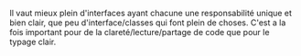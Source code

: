 Il vaut mieux plein d'interfaces ayant chacune une responsabilité unique et bien clair, que peu d'interface/classes qui font plein de choses.
C'est a la fois important pour de la clareté/lecture/partage de code que pour le typage clair.